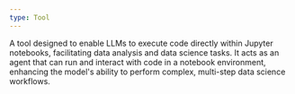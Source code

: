 ```yaml
---
type: Tool
---
```


A tool designed to enable LLMs to execute code directly within Jupyter notebooks, facilitating data analysis and data science tasks. It acts as an agent that can run and interact with code in a notebook environment, enhancing the model's ability to perform complex, multi-step data science workflows.